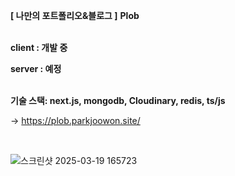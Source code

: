 
**[ 나만의 포트폴리오&블로그 ]**  **Plob**
  <br>
  <br>
  
  **client : 개발 중**
  <br>

  **server : 예정**
  <br>
  <br>

  **기술 스택: next.js, mongodb, Cloudinary, redis, ts/js**

-> https://plob.parkjoowon.site/

<br>

![스크린샷 2025-03-19 165723](https://github.com/user-attachments/assets/00b16139-58c1-4627-a940-2fae08b48770)
